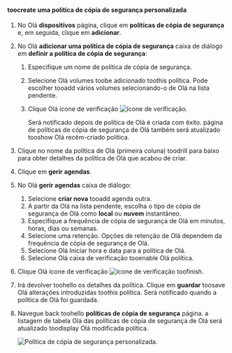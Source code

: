 <!--author=SharS last changed: 9/15/15-->

#### <a name="toocreate-a-custom-backup-policy"></a>toocreate uma política de cópia de segurança personalizada
1. No Olá **dispositivos** página, clique em **políticas de cópia de segurança** e, em seguida, clique em **adicionar**.
2. No Olá **adicionar uma política de cópia de segurança** caixa de diálogo em **definir a política de cópia de segurança**:
   
   1. Especifique um nome de política de cópia de segurança.
   2. Selecione Olá volumes toobe adicionado toothis política. Pode escolher tooadd vários volumes selecionando-o de Olá na lista pendente.
   3. Clique Olá ícone de verificação ![ícone de verificação](./media/storsimple-add-backup-policy/HCS_CheckIcon-include.png).
      
      Será notificado depois de política de Olá é criada com êxito. página de políticas de cópia de segurança de Olá também será atualizado tooshow Olá recém-criado política.
3. Clique no nome da política de Olá (primeira coluna) toodrill para baixo para obter detalhes da política de Olá que acabou de criar.
4. Clique em **gerir agendas**.
5. No Olá **gerir agendas** caixa de diálogo:
   
   1. Selecione **criar nova** tooadd agenda outra.
   2. A partir da Olá na lista pendente, escolha o tipo de cópia de segurança de Olá como **local** ou **nuvem** instantâneo.
   3. Especifique a frequência de cópia de segurança de Olá em minutos, horas, dias ou semanas.
   4. Selecione uma retenção. Opções de retenção de Olá dependem da frequência de cópia de segurança de Olá.
   5. Selecione Olá Iniciar hora e data para a política de Olá.
   6. Selecione Olá caixa de verificação tooenable Olá política.
6. Clique Olá ícone de verificação ![ícone de verificação](./media/storsimple-add-backup-policy/HCS_CheckIcon-include.png) toofinish.
7. Irá devolver toohello os detalhes da política. Clique em **guardar** toosave Olá alterações introduzidas toothis política. Será notificado quando a política de Olá foi guardada.
8. Navegue back toohello **políticas de cópia de segurança** página. a listagem de tabela Olá das políticas de cópia de segurança de Olá será atualizado toodisplay Olá modificada política.
   
    ![Política de cópia de segurança personalizada](./media/storsimple-create-custom-backup-policy/HCS_CustomBackupPolicyM-include.png).

